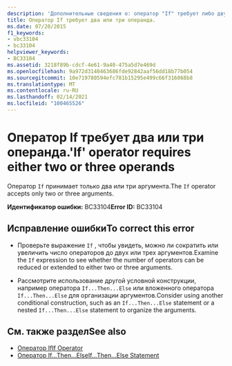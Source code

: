 ```yaml
---
description: 'Дополнительные сведения о: оператор "If" требует либо двух, либо трех операндов'
title: Оператор If требует два или три операнда.
ms.date: 07/20/2015
f1_keywords:
- vbc33104
- bc33104
helpviewer_keywords:
- BC33104
ms.assetid: 3218f89b-cdcf-4e61-9a40-475a5d7e469d
ms.openlocfilehash: 9a972d3140463686fde92842aaf56dd18b77b054
ms.sourcegitcommit: 10e719780594efc781b15295e499c66f316068b8
ms.translationtype: MT
ms.contentlocale: ru-RU
ms.lasthandoff: 02/14/2021
ms.locfileid: "100465526"
---
```

# <a name="if-operator-requires-either-two-or-three-operands"></a><span data-ttu-id="8eb59-103">Оператор If требует два или три операнда.</span><span class="sxs-lookup"><span data-stu-id="8eb59-103">'If' operator requires either two or three operands</span></span>

<span data-ttu-id="8eb59-104">Оператор `If` принимает только два или три аргумента.</span><span class="sxs-lookup"><span data-stu-id="8eb59-104">The `If` operator accepts only two or three arguments.</span></span>  
  
 <span data-ttu-id="8eb59-105">**Идентификатор ошибки:** BC33104</span><span class="sxs-lookup"><span data-stu-id="8eb59-105">**Error ID:** BC33104</span></span>  
  
## <a name="to-correct-this-error"></a><span data-ttu-id="8eb59-106">Исправление ошибки</span><span class="sxs-lookup"><span data-stu-id="8eb59-106">To correct this error</span></span>  
  
- <span data-ttu-id="8eb59-107">Проверьте выражение `If` , чтобы увидеть, можно ли сократить или увеличить число операторов до двух или трех аргументов.</span><span class="sxs-lookup"><span data-stu-id="8eb59-107">Examine the `If` expression to see whether the number of operators can be reduced or extended to either two or three arguments.</span></span>  
  
- <span data-ttu-id="8eb59-108">Рассмотрите использование другой условной конструкции, например оператора `If...Then...Else` или вложенного оператора `If...Then...Else` для организации аргументов.</span><span class="sxs-lookup"><span data-stu-id="8eb59-108">Consider using another conditional construction, such as an `If...Then...Else` statement or a nested `If...Then...Else` statement to organize the arguments.</span></span>  
  
## <a name="see-also"></a><span data-ttu-id="8eb59-109">См. также раздел</span><span class="sxs-lookup"><span data-stu-id="8eb59-109">See also</span></span>

- [<span data-ttu-id="8eb59-110">Оператор If</span><span class="sxs-lookup"><span data-stu-id="8eb59-110">If Operator</span></span>](../language-reference/operators/if-operator.md)
- [<span data-ttu-id="8eb59-111">Оператор If…Then…Else</span><span class="sxs-lookup"><span data-stu-id="8eb59-111">If...Then...Else Statement</span></span>](../language-reference/statements/if-then-else-statement.md)
